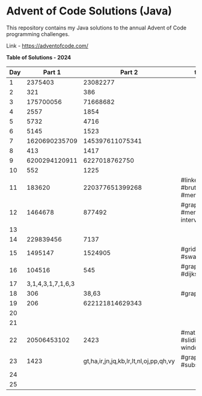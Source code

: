 # Advent of Code Solutions (Java)

This repository contains my Java solutions to the annual Advent of Code programming challenges.

Link - https://adventofcode.com/

**Table of Solutions - 2024**

| Day | Part 1            | Part 2                                 | tags                                   |
|-----|-------------------|----------------------------------------|----------------------------------------|
| 1   | 2375403           | 23082277                               |                                        |
| 2   | 321               | 386                                    |                                        |
| 3   | 175700056         | 71668682                               |                                        |
| 4   | 2557              | 1854                                   |                                        |
| 5   | 5732              | 4716                                   |                                        |
| 6   | 5145              | 1523                                   |                                        |
| 7   | 1620690235709     | 145397611075341                        |                                        |
| 8   | 413               | 1417                                   |                                        |
| 9   | 6200294120911     | 6227018762750                          |                                        |
| 10  | 552               | 1225                                   |                                        |
| 11  | 183620            | 220377651399268                        | #linked-list #brute-force #memoization |
| 12  | 1464678           | 877492                                 | #graph #dfs #merge-intervals           |
| 13  |                   |                                        |                                        |
| 14  | 229839456         | 7137                                   |                                        |
| 15  | 1495147           | 1524905                                | #grid #moves #swaps                    |
| 16  | 104516            | 545                                    | #graph #dijkstra                       |
| 17  | 3,1,4,3,1,7,1,6,3 |                                        |                                        |
| 18  | 306               | 38,63                                  | #graph #bfs                            |
| 19  | 206               | 622121814629343                        |                                        |
| 20  |                   |                                        |                                        | 
| 21  |                   |                                        |                                        |
| 22  | 20506453102       | 2423                                   | #math #sliding-window                  |
| 23  | 1423              | gt,ha,ir,jn,jq,kb,lr,lt,nl,oj,pp,qh,vy | #graph #subsets                        |
| 24  |                   |                                        |                                        |
| 25  |                   |                                        |                                        |
